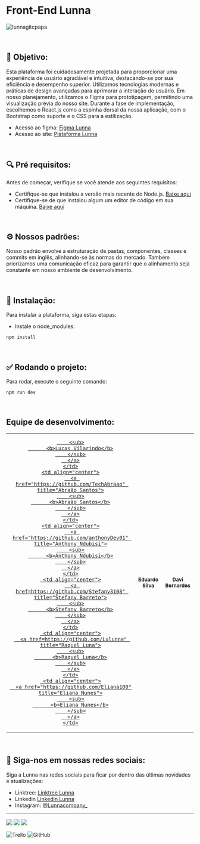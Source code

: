 # Front-End Lunna

![lunnagitcpapa](https://github.com/LunnaCompany/.github/assets/147529312/e4bfbd0e-f45f-4a94-82b8-e6a8f64811ac)

<br/>

<h2> 🎯 Objetivo:</h2>
   <p>
     Esta plataforma foi cuidadosamente projetada para proporcionar uma experiência de usuário agradável e intuitiva, destacando-se por sua eficiência e desempenho superior. Utilizamos tecnologias modernas e práticas de design avançadas para aprimorar a interação do usuário. Em nosso planejamento, utilizamos o Figma para prototipagem, permitindo uma visualização prévia do nosso site. Durante a fase de implementação, escolhemos o React.js como a espinha dorsal da nossa aplicação, com o Bootstrap como suporte e o CSS para a estilização.
   </p>

- Acesso ao figma: [Figma Lunna](https://www.figma.com/design/hOaA27Az8sJmRZSZWvkUpg/Prot%C3%B3tipo-Lunna?node-id=213-1870&t=vEs0IOWQ9YU2ekYj-0)
- Acesso ao site: [Plataforma Lunna](https://lunnacompany.github.io/Lunna/)
<br/>

<h2> 🔍 Pré requisitos:</h2>
   <p>
      Antes de começar, verifique se você atende aos seguintes requisitos:
   </p>

- Certifique-se que instalou a versão mais recente do Node.js.  [Baixe aqui](https://nodejs.org/en)
- Certifique-se de que instalou algum um editor de código em sua máquina. [Baixe aqui](https://code.visualstudio.com/)
<br/>

<h2> ⚙️ Nossos padrões:</h2>
   <p>
      Nosso padrão envolve a estruturação de pastas, componentes, classes e commits em inglês, alinhando-se às normas do mercado. Também priorizamos uma comunicação eficaz para garantir que o alinhamento seja constante em nosso ambiente de desenvolvimento.
   </p>
<br/>

<h2> 🚀 Instalação:</h2>
   <p>
      Para instalar a plataforma, siga estas etapas:
   </p>

- Instale o node_modules:
```
npm install
```
<br/>

<h2> ✅ Rodando o projeto:</h2>
   <p>
      Para rodar, execute o seguinte comando:
   </p>
   
```
npm run dev
```
<br/>

<h2>Equipe de desenvolvimento:</h2>

<table>
  <tr>
    <td align="center">
      <a href="https://github.com/LucasVilarindo" title="Lucas Vilarindo">
      
        <sub>
          <b>Lucas Vilarindo</b>
        </sub>
      </a>
    </td>
    <td align="center">
      <a href="https://github.com/TechAbraao" title="Abraão Santos">
        <sub>
          <b>Abraão Santos</b>
        </sub>
      </a>
    </td>
    <td align="center">
      <a href="https://github.com/anthonyDev01" title="Anthony Ndubisi">
        <sub>
          <b>Anthony Ndubisi</b>
        </sub>
      </a>
    </td>
     <td align="center">
      <a href=https://github.com/Stefany3108" title="Stefany Barreto">
        <sub>
          <b>Stefany Barreto</b>
        </sub>
      </a>
    </td>
     <td align="center">
      <a href=https://github.com/Lulunna" title="Raquel Luna">
        <sub>
          <b>Raquel Luna</b>
        </sub>
      </a>
    </td>
     <td align="center">
      <a href="https://github.com/Eliana100" title="Eliana Nunes">
        <sub>
          <b>Eliana Nunes</b>
        </sub>
      </a>
    </td>
 <td align="center">
      <a href="https://github.com/EduardoS-Silva" title="Eduardo Silva">
        <sub>
          <b>Eduardo Silva</b>
        </sub>
      </a>
    </td>
     <td align="center">
      <a href="https://github.com/DaviBMachado" title="Davi Bernardes">
        <sub>
          <b>Davi Bernardes</b>
        </sub>
      </a>
    </td>
  </tr>
</table>
<br/>

## 📱 Siga-nos em nossas redes sociais:

Siga a Lunna nas redes sociais para ficar por dentro das últimas novidades e atualizações:

- Linktree: [Linktree Lunna](https://linktr.ee/lunnacompany)
- Linkedin [Linkedin Lunna](https://www.linkedin.com/company/lunnacompany/)
- Instagram: [@Lunnacompany_](https://www.instagram.com/lunnacompany/)


<hr>

<div>
<img src="https://img.shields.io/badge/React-20232A?style=for-the-badge&logo=react&logoColor=61DAFB" />
<img src="https://img.shields.io/badge/CSS3-1572B6?style=for-the-badge&logo=css3&logoColor=white" />
<img src="https://img.shields.io/badge/React_Router-CA4245?style=for-the-badge&logo=react-router&logoColor=white" />

![Trello](https://img.shields.io/badge/Trello-%23026AA7.svg?style=for-the-badge&logo=Trello&logoColor=white)
![GitHub](https://img.shields.io/badge/github-%23121011.svg?style=for-the-badge&logo=github&logoColor=white)
</div>
